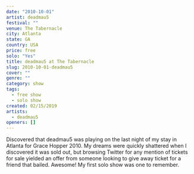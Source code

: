 ```yaml
---
date: "2010-10-01"
artist: deadmau5
festival: ""
venue: The Tabernacle
city: Atlanta
state: GA
country: USA
price: free
solo: "Yes"
title: deadmau5 at The Tabernacle
slug: 2010-10-01-deadmau5
cover: ""
genre: ""
category: show
tags:
  - free show
  - solo show
created: 02/15/2019
artists:
  - deadmau5
openers: []
---
```


Discovered that deadmau5 was playing on the last night of my stay in Atlanta for Grace Hopper 2010. My dreams were quickly shattered when I discovered it was sold out, but browsing Twitter for any mention of tickets for sale yielded an offer from someone looking to give away ticket for a friend that bailed. Awesome! My first solo show was one to remember.
